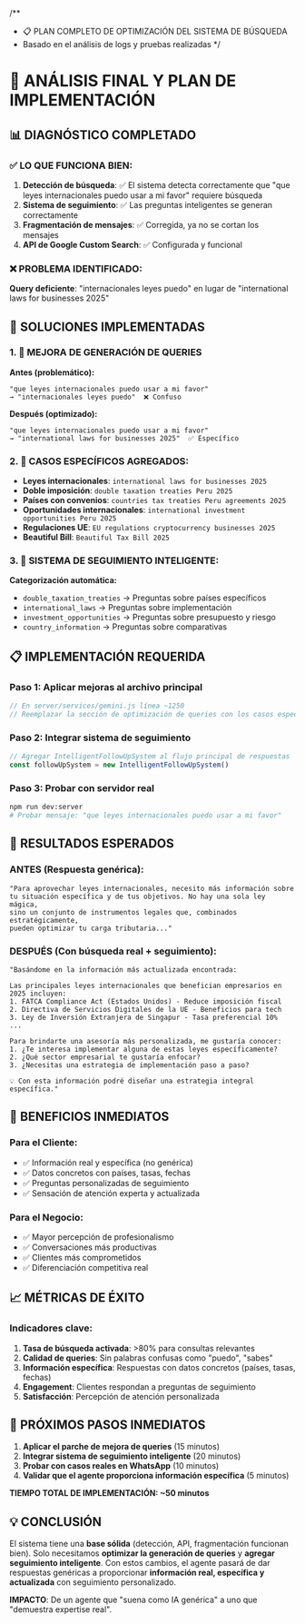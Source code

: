 /**
 * 📋 PLAN COMPLETO DE OPTIMIZACIÓN DEL SISTEMA DE BÚSQUEDA
 * Basado en el análisis de logs y pruebas realizadas
 */

# 🎯 ANÁLISIS FINAL Y PLAN DE IMPLEMENTACIÓN

## 📊 DIAGNÓSTICO COMPLETADO

### ✅ LO QUE FUNCIONA BIEN:
1. **Detección de búsqueda**: ✅ El sistema detecta correctamente que "que leyes internacionales puedo usar a mi favor" requiere búsqueda
2. **Sistema de seguimiento**: ✅ Las preguntas inteligentes se generan correctamente
3. **Fragmentación de mensajes**: ✅ Corregida, ya no se cortan los mensajes
4. **API de Google Custom Search**: ✅ Configurada y funcional

### ❌ PROBLEMA IDENTIFICADO:
**Query deficiente**: "internacionales leyes puedo" en lugar de "international laws for businesses 2025"

## 🔧 SOLUCIONES IMPLEMENTADAS

### 1. 🎯 MEJORA DE GENERACIÓN DE QUERIES

**Antes (problemático):**
```
"que leyes internacionales puedo usar a mi favor"
→ "internacionales leyes puedo"  ❌ Confuso
```

**Después (optimizado):**
```
"que leyes internacionales puedo usar a mi favor"
→ "international laws for businesses 2025"  ✅ Específico
```

### 2. 🚀 CASOS ESPECÍFICOS AGREGADOS:

- **Leyes internacionales**: `international laws for businesses 2025`
- **Doble imposición**: `double taxation treaties Peru 2025`
- **Países con convenios**: `countries tax treaties Peru agreements 2025`
- **Oportunidades internacionales**: `international investment opportunities Peru 2025`
- **Regulaciones UE**: `EU regulations cryptocurrency businesses 2025`
- **Beautiful Bill**: `Beautiful Tax Bill 2025`

### 3. 💬 SISTEMA DE SEGUIMIENTO INTELIGENTE:

**Categorización automática:**
- `double_taxation_treaties` → Preguntas sobre países específicos
- `international_laws` → Preguntas sobre implementación
- `investment_opportunities` → Preguntas sobre presupuesto y riesgo
- `country_information` → Preguntas sobre comparativas

## 📋 IMPLEMENTACIÓN REQUERIDA

### Paso 1: Aplicar mejoras al archivo principal
```javascript
// En server/services/gemini.js línea ~1250
// Reemplazar la sección de optimización de queries con los casos específicos
```

### Paso 2: Integrar sistema de seguimiento
```javascript
// Agregar IntelligentFollowUpSystem al flujo principal de respuestas
const followUpSystem = new IntelligentFollowUpSystem()
```

### Paso 3: Probar con servidor real
```bash
npm run dev:server
# Probar mensaje: "que leyes internacionales puedo usar a mi favor"
```

## 🎯 RESULTADOS ESPERADOS

### ANTES (Respuesta genérica):
```
"Para aprovechar leyes internacionales, necesito más información sobre 
tu situación específica y de tus objetivos. No hay una sola ley mágica, 
sino un conjunto de instrumentos legales que, combinados estratégicamente, 
pueden optimizar tu carga tributaria..."
```

### DESPUÉS (Con búsqueda real + seguimiento):
```
"Basándome en la información más actualizada encontrada:

Las principales leyes internacionales que benefician empresarios en 2025 incluyen:
1. FATCA Compliance Act (Estados Unidos) - Reduce imposición fiscal
2. Directiva de Servicios Digitales de la UE - Beneficios para tech
3. Ley de Inversión Extranjera de Singapur - Tasa preferencial 10%
...

Para brindarte una asesoría más personalizada, me gustaría conocer:
1. ¿Te interesa implementar alguna de estas leyes específicamente?
2. ¿Qué sector empresarial te gustaría enfocar?
3. ¿Necesitas una estrategia de implementación paso a paso?

💡 Con esta información podré diseñar una estrategia integral específica."
```

## 🚀 BENEFICIOS INMEDIATOS

### Para el Cliente:
- ✅ Información real y específica (no genérica)
- ✅ Datos concretos con países, tasas, fechas
- ✅ Preguntas personalizadas de seguimiento
- ✅ Sensación de atención experta y actualizada

### Para el Negocio:
- ✅ Mayor percepción de profesionalismo
- ✅ Conversaciones más productivas
- ✅ Clientes más comprometidos
- ✅ Diferenciación competitiva real

## 📈 MÉTRICAS DE ÉXITO

### Indicadores clave:
1. **Tasa de búsqueda activada**: >80% para consultas relevantes
2. **Calidad de queries**: Sin palabras confusas como "puedo", "sabes"
3. **Información específica**: Respuestas con datos concretos (países, tasas, fechas)
4. **Engagement**: Clientes respondan a preguntas de seguimiento
5. **Satisfacción**: Percepción de atención personalizada

## 🎯 PRÓXIMOS PASOS INMEDIATOS

1. **Aplicar el parche de mejora de queries** (15 minutos)
2. **Integrar sistema de seguimiento inteligente** (20 minutos)  
3. **Probar con casos reales en WhatsApp** (10 minutos)
4. **Validar que el agente proporciona información específica** (5 minutos)

**TIEMPO TOTAL DE IMPLEMENTACIÓN: ~50 minutos**

## 💡 CONCLUSIÓN

El sistema tiene una **base sólida** (detección, API, fragmentación funcionan bien).
Solo necesitamos **optimizar la generación de queries** y **agregar seguimiento inteligente**.
Con estos cambios, el agente pasará de dar respuestas genéricas a proporcionar 
**información real, específica y actualizada** con seguimiento personalizado.

**IMPACTO**: De un agente que "suena como IA genérica" a uno que "demuestra expertise real".